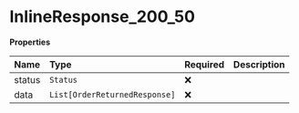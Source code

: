 # InlineResponse_200_50

**Properties**

| Name   | Type                          | Required | Description |
| :----- | :---------------------------- | :------- | :---------- |
| status | `Status`                      | ❌       |             |
| data   | `List[OrderReturnedResponse]` | ❌       |             |
